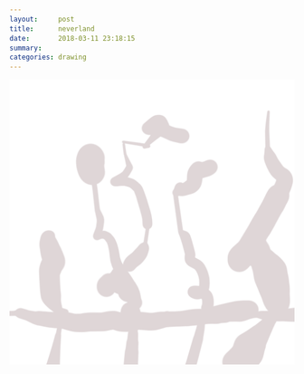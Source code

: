 ```yaml
---
layout:     post
title:      neverland
date:       2018-03-11 23:18:15
summary:    
categories: drawing
---
```

![neverland](/images/diary/neverland.png ".")
